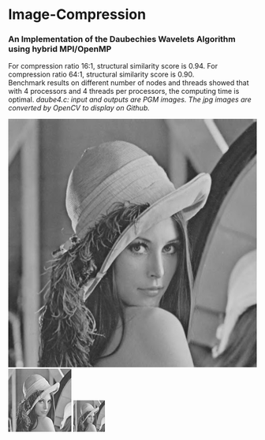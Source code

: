 # Image-Compression
### An Implementation of the Daubechies Wavelets Algorithm using hybrid MPI/OpenMP
For compression ratio 16:1, structural similarity score is 0.94. For compression ratio 64:1, structural similarity score is 0.90.<br />
Benchmark results on different number of nodes and threads showed that with 4 processors and 4 threads per processors, the computing time is optimal. 
*daube4.c: input and outputs are PGM images. The jpg images are converted by OpenCV to display on Github.*

![Image](lenna1.jpg)
![Image](lenna16.jpg)
![Image](lenna64.jpg)
